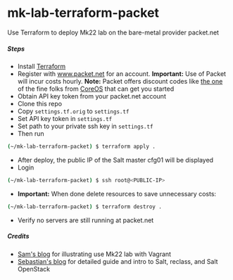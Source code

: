 # mk-lab-terraform-packet
Use Terraform to deploy Mk22 lab on the bare-metal provider packet.net

##### Steps

- Install [Terraform](https://www.terraform.io/downloads.html)
- Register with www.packet.net for an account. **Important:** Use of Packet will incur costs hourly. **Note:** Packet offers discount codes like [the one](https://www.packet.net/promo/coreos/) of the fine folks from [CoreOS](https://coreos.com/) that can get you started
- Obtain API key token from your packet.net account
- Clone this repo
- Copy ```settings.tf.orig``` to ```settings.tf```
- Set API key token in ```settings.tf```
- Set path to your private ssh key in ```settings.tf```
- Then run
```bash
(~/mk-lab-terraform-packet) $ terraform apply .
```
- After deploy, the public IP of the Salt master cfg01 will be displayed
- Login
```bash
(~/mk-lab-terraform-packet) $ ssh root@<PUBLIC-IP>
```
- **Important:** When done delete resources to save unnecessary costs:
```bash
(~/mk-lab-terraform-packet) $ terraform destroy .
```
- Verify no servers are still running at packet.net

##### Credits
- [Sam's blog](http://samos-it.com/posts/openstack-salt-mk22-vagrant-lab.html) for illustrating use Mk22 lab with Vagrant
- [Sebastian's blog](http://www.yet.org/2016/10/os-salt/) for detailed guide and intro to Salt, reclass, and Salt OpenStack
